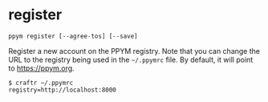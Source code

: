 # register

```
ppym register [--agree-tos] [--save]
```

Register a new account on the PPYM registry. Note that you can change the
URL to the registry being used in the `~/.ppymrc` file. By default, it will
point to https://ppym.org.

    $ craftr ~/.ppymrc
    registry=http://localhost:8000
